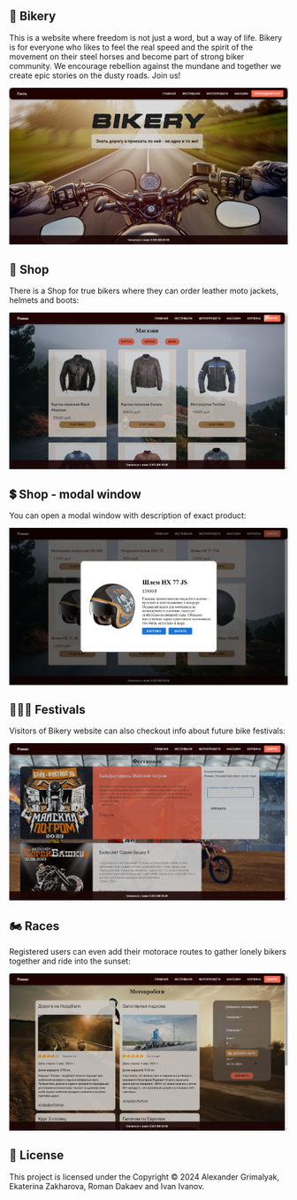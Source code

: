 ## 🚀 Bikery 
This is a website where freedom is not just a word, but a way of life. Bikery is for everyone who likes to feel the real speed and the spirit of the movement on their steel horses and become part of strong biker community. We encourage rebellion against the mundane and together we create epic stories on the dusty roads. Join us!

![screenshot](./screenshot.png)

## 🛒 Shop
There is a Shop for true bikers where they can order leather moto jackets, helmets and boots:

![screen_shop](./screen_shop.png)

## 💲 Shop - modal window
You can open a modal window with description of exact product:

![screen_shop](./screen_modal_window.png)

## 🚩🚩🚩 Festivals
Visitors of Bikery website can also checkout info about future bike festivals:

![screen_fests](./screen_fests.png)

## 🏍️ Races
Registered users can even add their motorace routes to gather lonely bikers together and ride into the sunset:

![screen_fests](./screen_races.png)

## 📝 License

This project is licensed under the Copyright © 2024 Alexander Grimalyak, Ekaterina Zakharova, Roman Dakaev and Ivan Ivanov.

